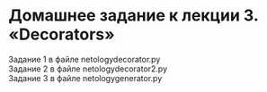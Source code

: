 # Домашнее задание к лекции 3. «Decorators»

Задание 1 в файле netologydecorator.py  
Задание 2 в файле netologydecorator2.py  
Задание 3 в файле netologygenerator.py  

